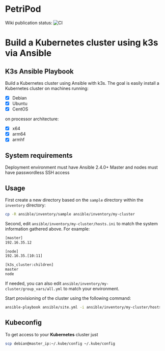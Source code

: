 # PetriPod

Wiki publication status: ![CI](https://github.com/PetriPod/PetriPod/workflows/CI/badge.svg?branch=master&event=gollum)

# Build a Kubernetes cluster using k3s via Ansible

## K3s Ansible Playbook

Build a Kubernetes cluster using Ansible with k3s. The goal is easily install a Kubernetes cluster on machines running:

- [X] Debian
- [X] Ubuntu
- [X] CentOS

on processor architecture:

- [X] x64
- [X] arm64
- [X] armhf

## System requirements

Deployment environment must have Ansible 2.4.0+
Master and nodes must have passwordless SSH access

## Usage

First create a new directory based on the `sample` directory within the `inventory` directory:

```bash
cp -R ansible/inventory/sample ansible/inventory/my-cluster
```

Second, edit `ansible/inventory/my-cluster/hosts.ini` to match the system information gathered above. For example:

```bash
[master]
192.16.35.12

[node]
192.16.35.[10:11]

[k3s_cluster:children]
master
node
```

If needed, you can also edit `ansible/inventory/my-cluster/group_vars/all.yml` to match your environment.

Start provisioning of the cluster using the following command:

```bash
ansible-playbook ansible/site.yml -i ansible/inventory/my-cluster/hosts.ini
```

## Kubeconfig

To get access to your **Kubernetes** cluster just

```bash
scp debian@master_ip:~/.kube/config ~/.kube/config
```

